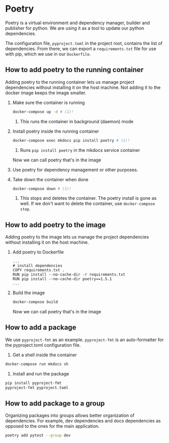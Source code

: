 # Poetry

Poetry is a virtual environment and dependency manager, builder and publisher for python. We are using it as a tool to update our python dependencies.

The configuration file, `pyproject.toml` in the project root, contains the list of dependencies. From there, we can export a `requirements.txt` file for use with pip, which we use in our `Dockerfile`.

## How to add poetry to the running container

Adding poetry to the running container lets us manage project dependencies without installing it on the host machine. Not adding it to the docker image keeps the image smaller.

1. Make sure the container is running

    ``` bash
    docker-compose up -d # (1)!
    ```

    1. This runs the container in background (daemon) mode

1. Install poetry inside the running container

    ``` bash
    docker-compose exec mkdocs pip install poetry # (1)!
    ```

    1. Runs `pip install poetry` in the mkdocs service container

    Now we can call poetry that's in the image

1. Use poetry for dependency management or other purposes.

1. Take down the container when done

    ``` bash
    docker-compose down # (1)!
    ```

    1. This stops and deletes the container. The poetry install is gone as well. If we don't want to delete the container, use `docker-compose stop`.

## How to add poetry to the image

Adding poetry to the image lets us manage the project dependencies without installing it on the host machine.

1. Add poetry to Dockerfile

    ```docker title="Dockerfile" hl_lines="5"
    ...
    # install dependencies
    COPY requirements.txt .
    RUN pip install --no-cache-dir -r requirements.txt
    RUN pip install --no-cache-dir poetry==1.5.1
    ...
    ```

1. Build the image

    ``` bash
    docker-compose build
    ```

    Now we can call poetry that's in the image

## How to add a package

We use `pyproject-fmt` as an example. `pyproject-fmt` is an auto-formatter for the pyproject.toml configuration file.

1. Get a shell inside the container

``` bash
docker-compose run mkdocs sh
```

1. Install and run the package

``` bash
pip install pyproject-fmt
pyproject-fmt pyproject.toml
```

## How to add package to a group

Organizing packages into groups allows better organization of dependencies. For example, dev dependencies and docs dependencies as opposed to the ones for the main application.

``` bash
poetry add pytest --group dev
```
